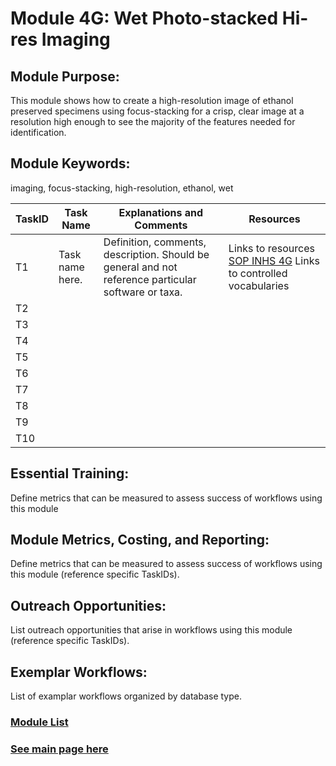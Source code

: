 # Module 4G: Wet Photo-stacked Hi-res Imaging

## Module Purpose: 
This module shows how to create a high-resolution image of ethanol preserved specimens using focus-stacking for a crisp, clear image at a resolution high enough to see the majority of the features needed for identification.

## Module Keywords: 
imaging, focus-stacking, high-resolution, ethanol, wet

| TaskID | Task Name | Explanations and Comments | Resources |
|--------|-----------|---------------------------|-----------|
|T1| Task name here.|Definition, comments, description. Should be general and not reference particular software or taxa.| Links to resources  [SOP INHS 4G](https://github.com/EntCollNet/BugFlow/blob/master/modules/module_4/SOP_%20Creating%20new%20images%20of%20vial-preserved%20specimens%20for%20uploading%20into%20TaxonWorks.pdf)  Links to controlled vocabularies|
|T2||||
|T3||||
|T4||||
|T5||||
|T6||||
|T7||||
|T8||||
|T9||||
|T10||||



## Essential Training: 
Define metrics that can be measured to assess success of workflows using this module

## Module Metrics, Costing, and Reporting: 
Define metrics that can be measured to assess success of workflows using this module (reference specific TaskIDs).

## Outreach Opportunities: 
List outreach opportunities that arise in workflows using this module (reference specific TaskIDs).

## Exemplar Workflows: 
List of examplar workflows organized by database type.

### [Module List](https://entcollnet.github.io/BugFlow/modules/)
### [See main page here](https://entcollnet.github.io/BugFlow/)
